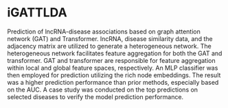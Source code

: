 # iGATTLDA
Prediction of lncRNA-disease associations based on graph attention network (GAT) and Transformer.
lncRNA, disease similarity data, and the adjacency matrix are utilized to generate a heterogeneous network.
The heterogeneous network facilitates feature aggregation for both the GAT and transformer.
GAT and transformer are responsible for feature aggregation within local and global feature spaces, respectively.
An MLP classifier was then employed for prediction utilizing the rich node embeddings.
The result was a higher prediction performance than prior methods, especially based on the AUC.
A case study was conducted on the top predictions on selected diseases to verify the model prediction performance.
